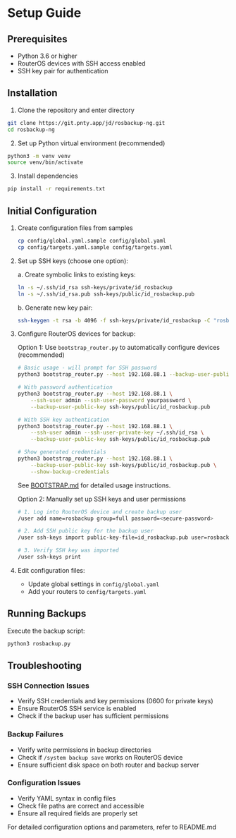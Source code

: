 # Setup Guide

## Prerequisites

- Python 3.6 or higher
- RouterOS devices with SSH access enabled
- SSH key pair for authentication

## Installation

1. Clone the repository and enter directory
```bash
git clone https://git.pnty.app/jd/rosbackup-ng.git
cd rosbackup-ng
```

2. Set up Python virtual environment (recommended)
```bash
python3 -m venv venv
source venv/bin/activate
```

3. Install dependencies
```bash
pip install -r requirements.txt
```

## Initial Configuration

1. Create configuration files from samples
   ```bash
   cp config/global.yaml.sample config/global.yaml
   cp config/targets.yaml.sample config/targets.yaml
   ```
2. Set up SSH keys (choose one option):
   
   a. Create symbolic links to existing keys:
   ```bash
   ln -s ~/.ssh/id_rsa ssh-keys/private/id_rosbackup
   ln -s ~/.ssh/id_rsa.pub ssh-keys/public/id_rosbackup.pub
   ```
   
   b. Generate new key pair:
   ```bash
   ssh-keygen -t rsa -b 4096 -f ssh-keys/private/id_rosbackup -C "rosbackup"
   ```

3. Configure RouterOS devices for backup:
   
   Option 1: Use `bootstrap_router.py` to automatically configure devices (recommended)
   ```bash
   # Basic usage - will prompt for SSH password
   python3 bootstrap_router.py --host 192.168.88.1 --backup-user-public-key ssh-keys/public/id_rosbackup.pub

   # With password authentication
   python3 bootstrap_router.py --host 192.168.88.1 \
       --ssh-user admin --ssh-user-password yourpassword \
       --backup-user-public-key ssh-keys/public/id_rosbackup.pub

   # With SSH key authentication
   python3 bootstrap_router.py --host 192.168.88.1 \
       --ssh-user admin --ssh-user-private-key ~/.ssh/id_rsa \
       --backup-user-public-key ssh-keys/public/id_rosbackup.pub

   # Show generated credentials
   python3 bootstrap_router.py --host 192.168.88.1 \
       --backup-user-public-key ssh-keys/public/id_rosbackup.pub \
       --show-backup-credentials
   ```
   
   See [BOOTSTRAP.md](BOOTSTRAP.md) for detailed usage instructions.

   Option 2: Manually set up SSH keys and user permissions
   ```bash
   # 1. Log into RouterOS device and create backup user
   /user add name=rosbackup group=full password=<secure-password>

   # 2. Add SSH public key for the backup user
   /user ssh-keys import public-key-file=id_rosbackup.pub user=rosbackup

   # 3. Verify SSH key was imported
   /user ssh-keys print
   ```

4. Edit configuration files:
   - Update global settings in `config/global.yaml`
   - Add your routers to `config/targets.yaml`

## Running Backups

Execute the backup script:
```bash
python3 rosbackup.py
```

## Troubleshooting

### SSH Connection Issues
- Verify SSH credentials and key permissions (0600 for private keys)
- Ensure RouterOS SSH service is enabled
- Check if the backup user has sufficient permissions

### Backup Failures
- Verify write permissions in backup directories
- Check if `/system backup save` works on RouterOS device
- Ensure sufficient disk space on both router and backup server

### Configuration Issues
- Verify YAML syntax in config files
- Check file paths are correct and accessible
- Ensure all required fields are properly set

For detailed configuration options and parameters, refer to README.md
